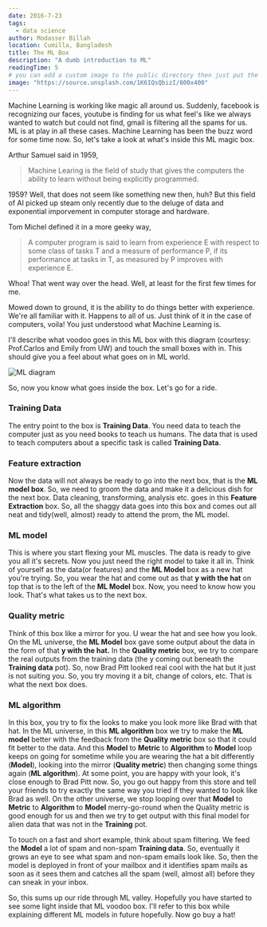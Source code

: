```yaml
---
date: 2016-7-23
tags:
  - data science
author: Modasser Billah
location: Cumilla, Bangladesh
title: The ML Box
description: "A dumb introduction to ML"
readingTime: 5
# you can add a custom image to the public directory then just put the url here for example /images/....
image: "https://source.unsplash.com/1K6IQsQbizI/800x400"
---
```


Machine Learning is working like magic all around us. Suddenly, facebook is recognizing our faces, youtube is finding for us what feel's like we always wanted to watch but could not find, gmail is filtering all the spams for us. ML is at play in all these cases. Machine Learning has been the buzz word for some time now. So, let's take a look at what's inside this ML magic box.

Arthur Samuel said in 1959,

>Machine Learing is the field of study that gives the computers the ability to learn without being explicitly programmed.

1959? Well, that does not seem like something new then, huh? But this field of AI picked up steam only recently due to the deluge of data and exponential imporvement in computer storage and hardware.

Tom Michel defined it in a more geeky way,

>A computer program is said to learn from experience E with respect to some class of tasks T and a measure of performance P, if its performance at tasks in T, as measured by P improves with experience E.

Whoa! That went way over the head. Well, at least for the first few times for me.

Mowed down to ground, it is the ability to do things better with experience. We're all familiar with it. Happens to all of us. Just think of it in the case of computers, voila! You just understood what Machine Learning is.

I'll describe what voodoo goes in this ML box with this diagram (courtesy: Prof.Carlos and Emily from UW) and touch the small boxes with in. This should give you a feel about what goes on in ML world.

![ML diagram](/images/ML_diagram.PNG)

So, now you know what goes inside the box. Let's go for a ride.

### Training Data
The entry point to the box is **Training Data**. You need data to teach the computer just as you need books to teach us humans. The data that is used to teach computers about a specific task is called **Training Data**.

### Feature extraction
Now the data will not always be ready to go into the next box, that is the **ML model box**. So, we need to groom the data and make it  a delicious dish for the next box. Data cleaning, transforming, analysis etc. goes in this **Feature Extraction** box. So, all the shaggy data goes into this box and comes out all neat and tidy(well, almost) ready to attend the prom, the ML model.

### ML model
This is where you start flexing your ML muscles. The data is ready to give you all it's secrets. Now you just need the right model to take it all in. Think of yourself as the data(or features)  and the **ML Model** box as a new hat you're trying. So, you wear the hat and come out as that **y with the hat** on top that is to the left of the **ML Model** box. Now, you need to know how you look. That's what takes us to the next box.

### Quality metric
Think of this box like a mirror for you. U wear the hat and see how you look. On the ML universe, the **ML Model** box gave some output about the data in the form of that **y with the hat.** In the **Quality metric** box, we try to compare the real outputs from the training data (the y coming out beneath the **Training data** pot). So, now Brad Pitt looked real cool with the hat but it just is not suiting you. So, you try moving it a bit, change of colors, etc. That is what the next box does.

### ML algorithm
In this box, you try to fix the looks to make you look more like Brad with that hat. In the ML universe, in this **ML algorithm** box we try to make the **ML model** better with the feedback from the **Quality metric** box so that it could fit better to the data. And this **Model** to **Metric** to **Algorithm** to **Model** loop keeps on going for sometime while you are wearing the hat a bit differently (**Model**), looking into the mirror (**Quality metric**) then changing some things again (**ML algorithm**). At some point, you are happy with your look, it's close enough to Brad Pitt now. So, you go out happy from this store and tell your friends to try exactly the same way you tried if they wanted to look like Brad as well. On the other universe, we stop looping over that **Model** to **Metric** to **Algorithm** to **Model** merry-go-round when the Quality metric is good enough for us and then we try to get output with this final model for alien data that was not in the **Training** pot.

To touch on a fast and short example, think about spam filtering. We feed the **Model** a lot of spam and non-spam **Training data**. So, eventually it grows an eye to see what spam and non-spam emails look like. So, then the model is deployed in front of your mailbox and it identifies spam mails as soon as it sees them and catches all the spam (well, almost all) before they can sneak in your inbox.

So, this sums up our ride through ML valley. Hopefully you have started to see some light inside that ML voodoo box. I'll refer to this box while explaining different ML models in future hopefully. Now go buy a hat!
